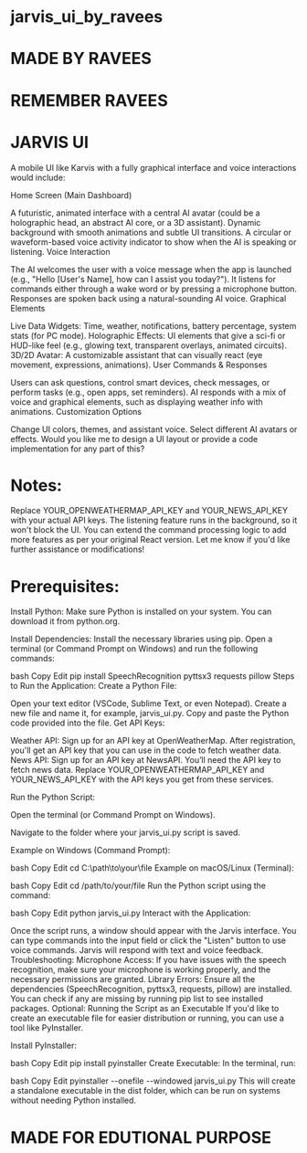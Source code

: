 # jarvis_ui_by_ravees
# MADE BY RAVEES 
# REMEMBER RAVEES 

# JARVIS UI
A mobile UI like Karvis with a fully graphical interface and voice interactions would include:

Home Screen (Main Dashboard)

A futuristic, animated interface with a central AI avatar (could be a holographic head, an abstract AI core, or a 3D assistant).
Dynamic background with smooth animations and subtle UI transitions.
A circular or waveform-based voice activity indicator to show when the AI is speaking or listening.
Voice Interaction

The AI welcomes the user with a voice message when the app is launched (e.g., "Hello [User's Name], how can I assist you today?").
It listens for commands either through a wake word or by pressing a microphone button.
Responses are spoken back using a natural-sounding AI voice.
Graphical Elements

Live Data Widgets: Time, weather, notifications, battery percentage, system stats (for PC mode).
Holographic Effects: UI elements that give a sci-fi or HUD-like feel (e.g., glowing text, transparent overlays, animated circuits).
3D/2D Avatar: A customizable assistant that can visually react (eye movement, expressions, animations).
User Commands & Responses

Users can ask questions, control smart devices, check messages, or perform tasks (e.g., open apps, set reminders).
AI responds with a mix of voice and graphical elements, such as displaying weather info with animations.
Customization Options

Change UI colors, themes, and assistant voice.
Select different AI avatars or effects.
Would you like me to design a UI layout or provide a code implementation for any part of this?

# Notes:
Replace YOUR_OPENWEATHERMAP_API_KEY and YOUR_NEWS_API_KEY with your actual API keys.
The listening feature runs in the background, so it won't block the UI.
You can extend the command processing logic to add more features as per your original React version.
Let me know if you'd like further assistance or modifications!


# Prerequisites:
Install Python: Make sure Python is installed on your system. You can download it from python.org.

Install Dependencies: Install the necessary libraries using pip. Open a terminal (or Command Prompt on Windows) and run the following commands:

bash
Copy
Edit
pip install SpeechRecognition pyttsx3 requests pillow
Steps to Run the Application:
Create a Python File:

Open your text editor (VSCode, Sublime Text, or even Notepad).
Create a new file and name it, for example, jarvis_ui.py.
Copy and paste the Python code provided into the file.
Get API Keys:

Weather API: Sign up for an API key at OpenWeatherMap. After registration, you'll get an API key that you can use in the code to fetch weather data.
News API: Sign up for an API key at NewsAPI. You’ll need the API key to fetch news data.
Replace YOUR_OPENWEATHERMAP_API_KEY and YOUR_NEWS_API_KEY with the API keys you get from these services.

Run the Python Script:

Open the terminal (or Command Prompt on Windows).

Navigate to the folder where your jarvis_ui.py script is saved.

Example on Windows (Command Prompt):

bash
Copy
Edit
cd C:\path\to\your\file
Example on macOS/Linux (Terminal):

bash
Copy
Edit
cd /path/to/your/file
Run the Python script using the command:

bash
Copy
Edit
python jarvis_ui.py
Interact with the Application:

Once the script runs, a window should appear with the Jarvis interface.
You can type commands into the input field or click the "Listen" button to use voice commands.
Jarvis will respond with text and voice feedback.
Troubleshooting:
Microphone Access: If you have issues with the speech recognition, make sure your microphone is working properly, and the necessary permissions are granted.
Library Errors: Ensure all the dependencies (SpeechRecognition, pyttsx3, requests, pillow) are installed. You can check if any are missing by running pip list to see installed packages.
Optional: Running the Script as an Executable
If you'd like to create an executable file for easier distribution or running, you can use a tool like PyInstaller.

Install PyInstaller:

bash
Copy
Edit
pip install pyinstaller
Create Executable: In the terminal, run:

bash
Copy
Edit
pyinstaller --onefile --windowed jarvis_ui.py
This will create a standalone executable in the dist folder, which can be run on systems without needing Python installed.


# MADE FOR EDUTIONAL PURPOSE 
